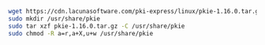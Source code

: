 ﻿```sh
wget https://cdn.lacunasoftware.com/pki-express/linux/pkie-1.16.0.tar.gz
sudo mkdir /usr/share/pkie
sudo tar xzf pkie-1.16.0.tar.gz -C /usr/share/pkie
sudo chmod -R a=r,a+X,u+w /usr/share/pkie
```
